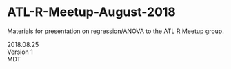 # ATL-R-Meetup-August-2018
Materials for presentation on regression/ANOVA to the ATL R Meetup group.

2018.08.25<br>
Version 1<br>
MDT
